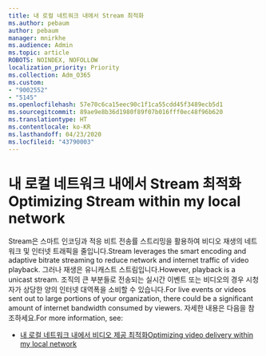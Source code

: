```yaml
---
title: 내 로컬 네트워크 내에서 Stream 최적화
ms.author: pebaum
author: pebaum
manager: mnirkhe
ms.audience: Admin
ms.topic: article
ROBOTS: NOINDEX, NOFOLLOW
localization_priority: Priority
ms.collection: Adm_O365
ms.custom:
- "9002552"
- "5145"
ms.openlocfilehash: 57e70c6ca15eec90c1f1ca55cdd45f3489ecb5d1
ms.sourcegitcommit: 89ae9e8b36d1980f89f07b016fff0ec48f96b620
ms.translationtype: HT
ms.contentlocale: ko-KR
ms.lasthandoff: 04/23/2020
ms.locfileid: "43790003"
---
```

# <a name="optimizing-stream-within-my-local-network"></a><span data-ttu-id="efe15-102">내 로컬 네트워크 내에서 Stream 최적화</span><span class="sxs-lookup"><span data-stu-id="efe15-102">Optimizing Stream within my local network</span></span>

<span data-ttu-id="efe15-103">Stream은 스마트 인코딩과 적응 비트 전송률 스트리밍을 활용하여 비디오 재생의 네트워크 및 인터넷 트래픽을 줄입니다.</span><span class="sxs-lookup"><span data-stu-id="efe15-103">Stream leverages the smart encoding and adaptive bitrate streaming to reduce network and internet traffic of video playback.</span></span> <span data-ttu-id="efe15-104">그러나 재생은 유니캐스트 스트림입니다.</span><span class="sxs-lookup"><span data-stu-id="efe15-104">However, playback is a unicast stream.</span></span> <span data-ttu-id="efe15-105">조직의 큰 부분들로 전송되는 실시간 이벤트 또는 비디오의 경우 시청자가 상당한 양의 인터넷 대역폭을 소비할 수 있습니다.</span><span class="sxs-lookup"><span data-stu-id="efe15-105">For live events or videos sent out to large portions of your organization, there could be a significant amount of internet bandwidth consumed by viewers.</span></span> <span data-ttu-id="efe15-106">자세한 내용은 다음을 참조하세요.</span><span class="sxs-lookup"><span data-stu-id="efe15-106">For more information, see:</span></span>

- [<span data-ttu-id="efe15-107">내 로컬 네트워크 내에서 비디오 제공 최적화</span><span class="sxs-lookup"><span data-stu-id="efe15-107">Optimizing video delivery within my local network</span></span>](https://docs.microsoft.com/stream/network-overview#optimizing-video-delivery-within-my-local-network)
